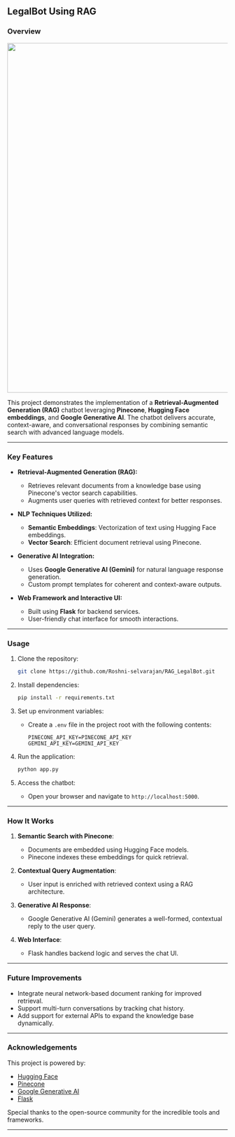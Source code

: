 
## LegalBot Using RAG

### Overview
<img src="https://drive.google.com/drive/home?dmr=1&ec=wgc-drive-hero-goto" width='800'>

This project demonstrates the implementation of a **Retrieval-Augmented Generation (RAG)** chatbot leveraging **Pinecone**, **Hugging Face embeddings**, and **Google Generative AI**. The chatbot delivers accurate, context-aware, and conversational responses by combining semantic search with advanced language models.

---

### Key Features
- **Retrieval-Augmented Generation (RAG):**
  - Retrieves relevant documents from a knowledge base using Pinecone's vector search capabilities.
  - Augments user queries with retrieved context for better responses.

- **NLP Techniques Utilized:**
  - **Semantic Embeddings**: Vectorization of text using Hugging Face embeddings.
  - **Vector Search**: Efficient document retrieval using Pinecone.

- **Generative AI Integration:**
  - Uses **Google Generative AI (Gemini)** for natural language response generation.
  - Custom prompt templates for coherent and context-aware outputs.

- **Web Framework and Interactive UI:**
  - Built using **Flask** for backend services.
  - User-friendly chat interface for smooth interactions.

---

### Usage
1. Clone the repository:
   ```bash
   git clone https://github.com/Roshni-selvarajan/RAG_LegalBot.git
   ```

2. Install dependencies:
   ```bash
   pip install -r requirements.txt
   ```

3. Set up environment variables:
   - Create a `.env` file in the project root with the following contents:
     ```plaintext
     PINECONE_API_KEY=PINECONE_API_KEY
     GEMINI_API_KEY=GEMINI_API_KEY
     ```

4. Run the application:
   ```bash
   python app.py
   ```

5. Access the chatbot:
   - Open your browser and navigate to `http://localhost:5000`.

---

### How It Works
1. **Semantic Search with Pinecone**:
   - Documents are embedded using Hugging Face models.
   - Pinecone indexes these embeddings for quick retrieval.

2. **Contextual Query Augmentation**:
   - User input is enriched with retrieved context using a RAG architecture.

3. **Generative AI Response**:
   - Google Generative AI (Gemini) generates a well-formed, contextual reply to the user query.

4. **Web Interface**:
   - Flask handles backend logic and serves the chat UI.

---

### Future Improvements
- Integrate neural network-based document ranking for improved retrieval.
- Support multi-turn conversations by tracking chat history.
- Add support for external APIs to expand the knowledge base dynamically.

---

### Acknowledgements
This project is powered by:
- [Hugging Face](https://huggingface.co/)
- [Pinecone](https://www.pinecone.io/)
- [Google Generative AI](https://cloud.google.com/genai)
- [Flask](https://flask.palletsprojects.com/)

Special thanks to the open-source community for the incredible tools and frameworks.

---
